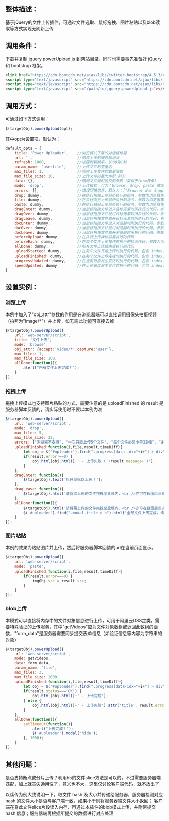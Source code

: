 整体描述：
--------
基于jQuery的文件上传插件，可通过文件选取、鼠标拖拽、图片粘贴以及blob读取等方式实现无刷新上传

调用条件：
--------
下载并复制 jquery.powerUpload.js 到网站目录，同时也需要事先准备好 jQuery 和 bootstrap 框架。

```html
<link href="https://cdn.bootcdn.net/ajax/libs/twitter-bootstrap/4.5.3/css/bootstrap.min.css" rel="stylesheet">
<script type="text/javascript" src="https://cdn.bootcdn.net/ajax/libs/jquery/3.5.1/jquery.min.js"></script>
<script type="text/javascript" src="https://cdn.bootcdn.net/ajax/libs/twitter-bootstrap/4.5.3/js/bootstrap.bundle.js"></script>
<script type="text/javascript" src="/path/to/jquery.powerUpload.js"></script>
```

调用方式：
--------
可通过如下方式调用：
```javascript
$(targetObj).powerUpload(opt);
```

其中opt为设置项，默认为：
```javascript
default_opts = {
    title: 'Power Uploader',    //浏览模式下载的对话框标题
    url: '',                    //响应上传的服务器地址
    refresh: 1000,              //进程刷新频率，1000为1秒
    param_name: 'userfile',     //上传文件的变量名
    max_files: 1,               //同时上传文件的数量限制
    max_file_size: 10,          //上传文件的最大体积（MB）
    data: {},                   //随同文件同时提交的参数（类似于form表单）
    mode: 'drop',               //上传模式，可为：browse, drop, paste 或直接传入文件对象变量（可为数组）
    errors: [],                 //错误回馈信息，默认为：["Browser Not Supported", "Too Many Files", "File Too Large", "No Upload Script Set", "Choose a file at least", "Error occurred when send data"]
    drop: dummy,                //在执行拖拽上传前所执行的指令，参数为浏览器事件，需返回 true 才会继续
    file: dummy,                //在执行浏览上传前所执行的指令，参数为浏览器事件，需返回 true 才会继续
    paste: dummy,               //在执行粘贴上传前所执行的指令，参数为浏览器事件，需返回 true 才会继续
    dragEnter: dummy,           //当鼠标拖拽文件进入目标元素时所执行的代码，参数为浏览器事件
    dragOver: dummy,            //当鼠标拖拽文件经过目标元素时所执行的代码，参数为浏览器事件
    dragLeave: dummy,           //当鼠标拖拽文件离开目标元素时所执行的代码，参数为浏览器事件
    docEnter: dummy,            //当鼠标拖拽文件进入浏览器时所执行的代码，参数为浏览器事件
    docOver: dummy,             //当鼠标拖拽文件经过浏览器时所执行的代码，参数为浏览器事件
    docLeave: dummy,            //当鼠标拖拽文件离开浏览器时所执行的代码，参数为浏览器事件
    beforeUpload: dummy,        //在执行上传操作前需执行的代码
    beforeEach: dummy,          //在每个文件上传操作前执行的检测代码，参数为当前文件对象，需返回true才能继续
    allDone: dummy,             //所有文件上传结束后执行的代码
    uploadStarted: dummy,       //在每个文件开始上传时执行的代码，包含 index, file, files_count 三个参数
    uploadFinished: dummy,      //在每个文件上传完成时执行的代码，包含 index, file, info, duration 四个参数，其中info为服务器脚本返回的参数
    progressUpdated: dummy,     //在当前进度发生变化时执行的代码，包含 index, file, currentProgress 三个参数
    speedUpdated: dummy         //在上传速度发生变化时执行的代码，包含 index, file, speeds 三个参数
}
```

设置实例：
--------
### 浏览上传
本例中加入了"obj_attr"参数的作用是在浏览器端可以直接调用摄像头拍摄视频（拍照为"image/*"）并上传，如无需此功能可直接去掉
```javascript
$(targetObj).powerUpload({
    url: 'web-server/script',
    title: '文件上传',
    mode: 'browse',
    obj_attr: {accept:'video/*',capture:'user'},
    max_files: 1,
    max_file_size: 100,
    allDone:function(){
        alert("所有文件上传完成！");
    }
});
```

### 拖拽上传
拖拽上传模式也支持图片粘贴的方式，需要注意的是 uploadFinished 的 result 是服务器脚本反馈的，请实际使用时不要以本例为准
```javascript
$(targetObj).powerUpload({
    url: 'web-server/script',
    mode: 'drop',
    max_files: 5,
    max_file_size: 32,
    errors: ["浏览器不支持", "一次只能上传5个文件", "每个文件必须小于32MB", "未设置上传目标", "请至少选择一个文件"],
    uploadFinished:function(i,file,result,timeDiff){
        let obj = $('#uploader').find(".progress[data-idx="+i+"] > div");
        if(result.error!==0) {
            obj.html(obj.html()+' - 上传失败 ('+result.message+')');
        }
    },
    dragEnter: function(){
        $(targetObj).text('松开鼠标以上传！');
    },
    dragLeave: function(){
        $(targetObj).html('请将需上传的文件拖拽至此框内，<br />亦可在截图后点击此筐粘贴。');
    },
    allDone:function(){
        $(targetObj).html('请将需上传的文件拖拽至此框内，<br />亦可在截图后点击此筐粘贴。');
        $('#uploader').find(".modal-title > b").html("全部文件上传完成，请关闭本对话框！");
    }
});
```

### 图片粘贴
本例的效果为粘贴图片并上传，然后将服务器脚本回馈的url在当前页面显示。
```javascript
$(targetObj).powerUpload({
    url: 'web-server/script',
    mode: 'paste',
    uploadFinished:function(i,file,result,timeDiff){
        if(result.error===0) {
            imgObj.src = result.src;
        }
    }
});
```

### blob上传
本模式可以直接将内存中的文件对象信息进行上传，可用于阿里云OSS之类，需要特殊验证的上传服务，其中"getVideos"应为文件对象数组或返回此数组的函数，"form_data"是服务器需要同步提交表单信息（如验证信息等内容为字符串的对象）
```javascript
$(targetObj).powerUpload({
    url: 'web-server/script',
    mode: getVideos,
    data: form_data,
    param_name: 'file',
    max_files: 3,
    max_file_size: 1000,
    uploadFinished:function(i,file,result,timeDiff){
        let obj = $('#uploader').find(".progress[data-idx="+i+"] > div");
        if(result.status==='OK') {
            obj.html(obj.html()+' - 上传完成');
        } else {
            obj.html(obj.html()+' - 上传失败').attr('title', result.error);
        }
    },
    allDone:function(){
        setTimeout(function(){
            alert("上传完成！");
            $('#uploader').modal('hide');
        }, 1000);
    }
});
```

其他问题：
--------
是否支持断点或分片上传？利用h5的文件slice方法是可以的，不过需要服务器端匹配，加上就丧失通用性了，意义也不大，这里仅讨论客户端代码，就不放出了

以续传为例大致说明一下，取文件 hash 及大小并传递给服务器，服务器检测对应 hash 的文件大小是否与客户端一致，如果小于则将服务器端文件大小返回；
客户端在将此文件slice片段读入内存，再通过本插件的blob模式上传，并附带提交 hash 信息；服务器端再根据所提交的数据进行对应处理
